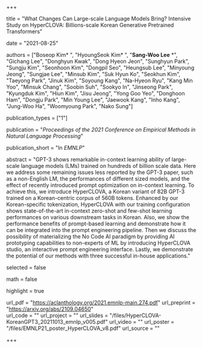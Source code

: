 +++

title = "What Changes Can Large-scale Language Models Bring? Intensive Study on HyperCLOVA: Billions-scale Korean Generative Pretrained Transformers"

date = "2021-08-25"

authors = ["Boseop Kim* ", "HyoungSeok Kim* ", "**Sang-Woo Lee** *", "Gichang Lee", "Donghyun Kwak", "Dong Hyeon Jeon", "Sunghyun Park", "Sungju Kim", "Seonhoon Kim", "Dongpil Seo", "Heungsub Lee", "Minyoung Jeong", "Sungjae Lee", "Minsub Kim", "Suk Hyun Ko", "Seokhun Kim", "Taeyong Park", "Jinuk Kim", "Soyoung Kang", "Na-Hyeon Ryu", "Kang Min Yoo", "Minsuk Chang", "Soobin Suh", "Sookyo In", "Jinseong Park", "Kyungduk Kim", "Hiun Kim", "Jisu Jeong", "Yong Goo Yeo", "Donghoon Ham", "Dongju Park", "Min Young Lee", "Jaewook Kang", "Inho Kang", "Jung-Woo Ha", "Woomyoung Park", "Nako Sung"]

publication_types = ["1"]

publication = "*Proceedings of the 2021 Conference on Empirical Methods in Natural Language Processing*"

publication_short = "In *EMNLP*"

abstract = "GPT-3 shows remarkable in-context learning ability of large-scale language models (LMs) trained on hundreds of billion scale data. Here we address some remaining issues less reported by the GPT-3 paper, such as a non-English LM, the performances of different sized models, and the effect of recently introduced prompt optimization on in-context learning. To achieve this, we introduce HyperCLOVA, a Korean variant of 82B GPT-3 trained on a Korean-centric corpus of 560B tokens. Enhanced by our Korean-specific tokenization, HyperCLOVA with our training configuration shows state-of-the-art in-context zero-shot and few-shot learning performances on various downstream tasks in Korean. Also, we show the performance benefits of prompt-based learning and demonstrate how it can be integrated into the prompt engineering pipeline. Then we discuss the possibility of materializing the No Code AI paradigm by providing AI prototyping capabilities to non-experts of ML by introducing HyperCLOVA studio, an interactive prompt engineering interface. Lastly, we demonstrate the potential of our methods with three successful in-house applications."

selected = false

math = false

highlight = true

url_pdf = "https://aclanthology.org/2021.emnlp-main.274.pdf"
url_preprint = "https://arxiv.org/abs/2109.04650"  
url_code = ""
url_project = ""
url_slides = "/files/HyperCLOVA-KoreanGPT3_20211013_emnlp_v005.pdf"
url_video = ""
url_poster = "/files/EMNLP21_poster_HyperCLOVA_v8.pdf"
url_source = ""

+++

